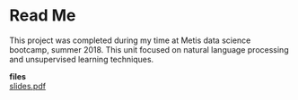 # Read Me

This project was completed during my time at Metis data science bootcamp, summer 2018. This unit focused on natural language processing and unsupervised learning techniques.  
  
**files**   
[slides.pdf](/slides.pdf)